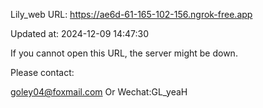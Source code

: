Lily_web URL: https://ae6d-61-165-102-156.ngrok-free.app

Updated at: 2024-12-09 14:47:30

If you cannot open this URL, the server might be down.

Please contact: 

goley04@foxmail.com Or Wechat:GL_yeaH
